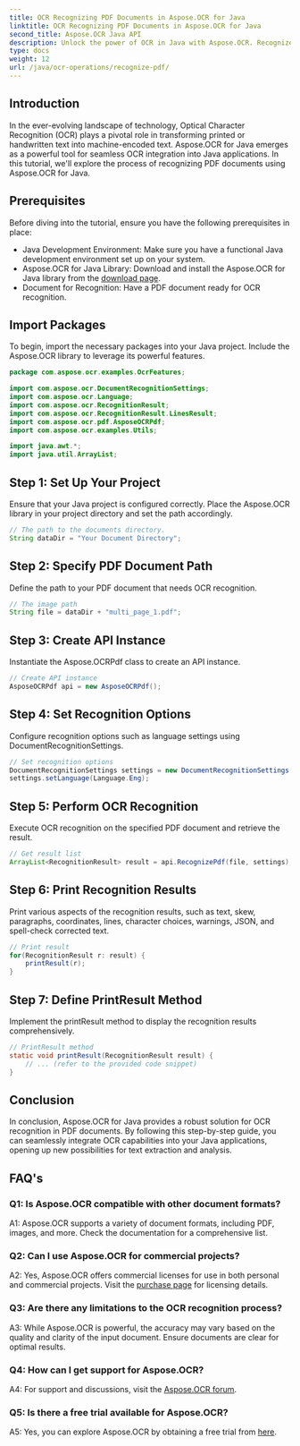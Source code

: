 ```yaml
---
title: OCR Recognizing PDF Documents in Aspose.OCR for Java
linktitle: OCR Recognizing PDF Documents in Aspose.OCR for Java
second_title: Aspose.OCR Java API
description: Unlock the power of OCR in Java with Aspose.OCR. Recognize text in PDF documents effortlessly. Boost your applications with precision and speed.
type: docs
weight: 12
url: /java/ocr-operations/recognize-pdf/
---
```

## Introduction

In the ever-evolving landscape of technology, Optical Character Recognition (OCR) plays a pivotal role in transforming printed or handwritten text into machine-encoded text. Aspose.OCR for Java emerges as a powerful tool for seamless OCR integration into Java applications. In this tutorial, we'll explore the process of recognizing PDF documents using Aspose.OCR for Java.

## Prerequisites

Before diving into the tutorial, ensure you have the following prerequisites in place:

- Java Development Environment: Make sure you have a functional Java development environment set up on your system.
- Aspose.OCR for Java Library: Download and install the Aspose.OCR for Java library from the [download page](https://releases.aspose.com/ocr/java/).
- Document for Recognition: Have a PDF document ready for OCR recognition.

## Import Packages

To begin, import the necessary packages into your Java project. Include the Aspose.OCR library to leverage its powerful features.

```java
package com.aspose.ocr.examples.OcrFeatures;

import com.aspose.ocr.DocumentRecognitionSettings;
import com.aspose.ocr.Language;
import com.aspose.ocr.RecognitionResult;
import com.aspose.ocr.RecognitionResult.LinesResult;
import com.aspose.ocr.pdf.AsposeOCRPdf;
import com.aspose.ocr.examples.Utils;

import java.awt.*;
import java.util.ArrayList;
```

## Step 1: Set Up Your Project

Ensure that your Java project is configured correctly. Place the Aspose.OCR library in your project directory and set the path accordingly.

```java
// The path to the documents directory.
String dataDir = "Your Document Directory";
```

## Step 2: Specify PDF Document Path

Define the path to your PDF document that needs OCR recognition.

```java
// The image path
String file = dataDir + "multi_page_1.pdf";
```

## Step 3: Create API Instance

Instantiate the Aspose.OCRPdf class to create an API instance.

```java
// Create API instance
AsposeOCRPdf api = new AsposeOCRPdf();
```

## Step 4: Set Recognition Options

Configure recognition options such as language settings using DocumentRecognitionSettings.

```java
// Set recognition options
DocumentRecognitionSettings settings = new DocumentRecognitionSettings(2);
settings.setLanguage(Language.Eng);
```

## Step 5: Perform OCR Recognition

Execute OCR recognition on the specified PDF document and retrieve the result.

```java
// Get result list
ArrayList<RecognitionResult> result = api.RecognizePdf(file, settings);
```

## Step 6: Print Recognition Results

Print various aspects of the recognition results, such as text, skew, paragraphs, coordinates, lines, character choices, warnings, JSON, and spell-check corrected text.

```java
// Print result
for(RecognitionResult r: result) {
    printResult(r);
}
```

## Step 7: Define PrintResult Method

Implement the printResult method to display the recognition results comprehensively.

```java
// PrintResult method
static void printResult(RecognitionResult result) {
    // ... (refer to the provided code snippet)
}
```

## Conclusion

In conclusion, Aspose.OCR for Java provides a robust solution for OCR recognition in PDF documents. By following this step-by-step guide, you can seamlessly integrate OCR capabilities into your Java applications, opening up new possibilities for text extraction and analysis.

## FAQ's

### Q1: Is Aspose.OCR compatible with other document formats?

A1: Aspose.OCR supports a variety of document formats, including PDF, images, and more. Check the documentation for a comprehensive list.

### Q2: Can I use Aspose.OCR for commercial projects?

A2: Yes, Aspose.OCR offers commercial licenses for use in both personal and commercial projects. Visit the [purchase page](https://purchase.aspose.com/buy) for licensing details.

### Q3: Are there any limitations to the OCR recognition process?

A3: While Aspose.OCR is powerful, the accuracy may vary based on the quality and clarity of the input document. Ensure documents are clear for optimal results.

### Q4: How can I get support for Aspose.OCR?

A4: For support and discussions, visit the [Aspose.OCR forum](https://forum.aspose.com/c/ocr/16).

### Q5: Is there a free trial available for Aspose.OCR?

A5: Yes, you can explore Aspose.OCR by obtaining a free trial from [here](https://releases.aspose.com/).
